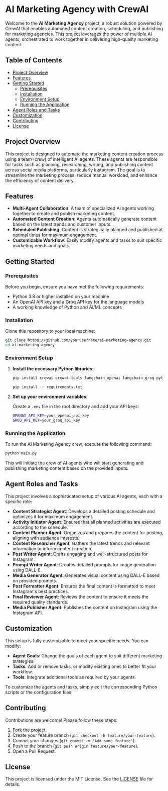 # AI Marketing Agency with CrewAI

Welcome to the **AI Marketing Agency** project, a robust solution powered by CrewAI that enables automated content creation, scheduling, and publishing for marketing agencies. This project leverages the power of multiple AI agents, orchestrated to work together in delivering high-quality marketing content.

## Table of Contents
- [Project Overview](#project-overview)
- [Features](#features)
- [Getting Started](#getting-started)
  - [Prerequisites](#prerequisites)
  - [Installation](#installation)
  - [Environment Setup](#environment-setup)
  - [Running the Application](#running-the-application)
- [Agent Roles and Tasks](#agent-roles-and-tasks)
- [Customization](#customization)
- [Contributing](#contributing)
- [License](#license)

## Project Overview

This project is designed to automate the marketing content creation process using a team (crew) of intelligent AI agents. These agents are responsible for tasks such as planning, researching, writing, and publishing content across social media platforms, particularly Instagram. The goal is to streamline the marketing process, reduce manual workload, and enhance the efficiency of content delivery.

## Features

- **Multi-Agent Collaboration**: A team of specialized AI agents working together to create and publish marketing content.
- **Automated Content Creation**: Agents automatically generate content based on the latest trends and customer inputs.
- **Scheduled Publishing**: Content is strategically planned and published at optimal times for maximum engagement.
- **Customizable Workflow**: Easily modify agents and tasks to suit specific marketing needs and goals.

## Getting Started

### Prerequisites

Before you begin, ensure you have met the following requirements:

- Python 3.8 or higher installed on your machine
- An OpenAI API key and a Groq API key for the language models
- A working knowledge of Python and AI/ML concepts

### Installation

Clone this repository to your local machine:

```bash
git clone https://github.com/yourusername/ai-marketing-agency.git
cd ai-marketing-agency
```

### Environment Setup

1. **Install the necessary Python libraries:**

   ```bash
   pip install crewai crewai-tools langchain_openai langchain_groq python-dotenv textwrap3
   ```
   
   ```bash
   pip install -r requirements.txt
   ```

2. **Set up your environment variables:**

   Create a `.env` file in the root directory and add your API keys:

   ```bash
   OPENAI_API_KEY=your_openai_api_key
   GROQ_API_KEY=your_groq_api_key
   ```

### Running the Application

To run the AI Marketing Agency crew, execute the following command:

```bash
python main.py
```

This will initiate the crew of AI agents who will start generating and publishing marketing content based on the provided inputs.

## Agent Roles and Tasks

This project involves a sophisticated setup of various AI agents, each with a specific role:

- **Content Strategist Agent**: Develops a detailed posting schedule and optimizes it for maximum engagement.
- **Activity Initiator Agent**: Ensures that all planned activities are executed according to the schedule.
- **Content Planner Agent**: Organizes and prepares the content for posting, aligning with audience interests.
- **Content Researcher Agent**: Gathers the latest trends and relevant information to inform content creation.
- **Post Writer Agent**: Crafts engaging and well-structured posts for Instagram.
- **Prompt Writer Agent**: Creates detailed prompts for image generation using DALL-E.
- **Media Generator Agent**: Generates visual content using DALL-E based on provided prompts.
- **Post Formatter Agent**: Ensures the final content is formatted to meet Instagram's best practices.
- **Final Reviewer Agent**: Reviews the content to ensure it meets the required quality standards.
- **Media Publisher Agent**: Publishes the content on Instagram using the Instagram API.

## Customization

This setup is fully customizable to meet your specific needs. You can modify:

- **Agent Goals**: Change the goals of each agent to suit different marketing strategies.
- **Tasks**: Add or remove tasks, or modify existing ones to better fit your workflow.
- **Tools**: Integrate additional tools as required by your agents.

To customize the agents and tasks, simply edit the corresponding Python scripts or the configuration files.

## Contributing

Contributions are welcome! Please follow these steps:

1. Fork the project.
2. Create your feature branch (`git checkout -b feature/your-feature`).
3. Commit your changes (`git commit -m 'Add some feature'`).
4. Push to the branch (`git push origin feature/your-feature`).
5. Open a Pull Request.

## License

This project is licensed under the MIT License. See the [LICENSE](LICENSE) file for details.
